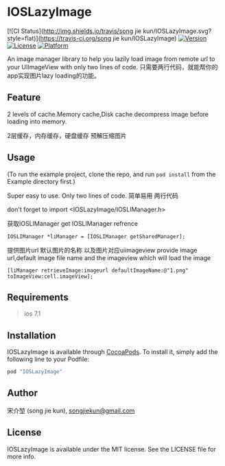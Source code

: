 # IOSLazyImage

[![CI Status](http://img.shields.io/travis/song jie kun/IOSLazyImage.svg?style=flat)](https://travis-ci.org/song jie kun/IOSLazyImage)
[![Version](https://img.shields.io/cocoapods/v/IOSLazyImage.svg?style=flat)](http://cocoapods.org/pods/IOSLazyImage)
[![License](https://img.shields.io/cocoapods/l/IOSLazyImage.svg?style=flat)](http://cocoapods.org/pods/IOSLazyImage)
[![Platform](https://img.shields.io/cocoapods/p/IOSLazyImage.svg?style=flat)](http://cocoapods.org/pods/IOSLazyImage)

An image manager library to help you lazily load image from remote url to your UIImageView with only two lines of code.
只需要两行代码，就能帮你的app实现图片lazy loading的功能。

## Feature

2 levels of cache.Memory cache,Disk cache
decompress image before loading into memory.

2层缓存，内存缓存，硬盘缓存
预解压缩图片

## Usage

(To run the example project, clone the repo, and run `pod install` from the Example directory first.)

Super easy to use. 
Only two lines of code.
简单易用
两行代码


don't forget to import <IOSLazyImage/IOSLIManager.h>

获取IOSLIManager   get IOSLIManager refrence

```objc
IOSLIManager *liManager = [IOSLIManager getSharedManager];
```

提供图片url 默认图片的名称 以及图片对应uiimageview
provide image url,default image file name and the imageview which will load the image
```objc
[liManager retrieveImage:imageurl defaultImageName:@"1.png" toImageView:cell.imageView];
```


## Requirements
>ios 7.1

## Installation

IOSLazyImage is available through [CocoaPods](http://cocoapods.org). To install
it, simply add the following line to your Podfile:

```ruby
pod "IOSLazyImage"
```

## Author

宋介堃 (song jie kun), songjiekun@gmail.com

## License

IOSLazyImage is available under the MIT license. See the LICENSE file for more info.
